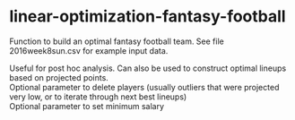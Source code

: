 # linear-optimization-fantasy-football

Function to build an optimal fantasy football team.  See file 2016week8sun.csv for example input data.  <br />

Useful for post hoc analysis. Can also be used to construct optimal lineups based on projected points. <br />
Optional parameter to delete players (usually outliers that were projected very low, or to iterate through next best lineups) <br />
Optional parameter to set minimum salary <br />